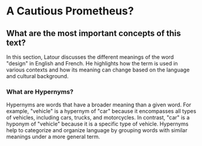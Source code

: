 # A Cautious Prometheus? 
## What are the most important concepts of this text?

[](/txt/#latour&annotations=this_should_be_way_more_prominent($ok_this_seems_odd_to_bee(0.78,0.53),$Design(0.66,0.36));!0digitalization(0.73,0.73))

In this section, Latour discusses the different meanings of the word "design" in English and French. He highlights how the term is used in various contexts and how its meaning can change based on the language and cultural background.



### What are Hypernyms?

Hypernyms are words that have a broader meaning than a given word. For example, "vehicle" is a hypernym of "car" because it encompasses all types of vehicles, including cars, trucks, and motorcycles. In contrast, "car" is a hyponym of "vehicle" because it is a specific type of vehicle. Hypernyms help to categorize and organize language by grouping words with similar meanings under a more general term.

[](/txt/#latour&annotations=!0concept(0.67,0.16);advantages(0.67,0.44))
